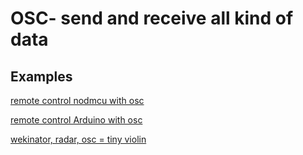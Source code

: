 # OSC- send and receive all kind of data
## Examples
[remote control nodmcu with osc](https://cmuphyscomp.github.io/60-223-f16/exercises/mobile/NodeMCU-recieve-OSC/index.html)

[remote control Arduino with osc](http://www.mintgruen.tu-berlin.de/robotikWiki/doku.php?id=techniken:osc)

[wekinator, radar, osc = tiny violin](https://hackaday.com/2016/06/15/worlds-tiniest-violin-using-radar-and-machine-learning/)


